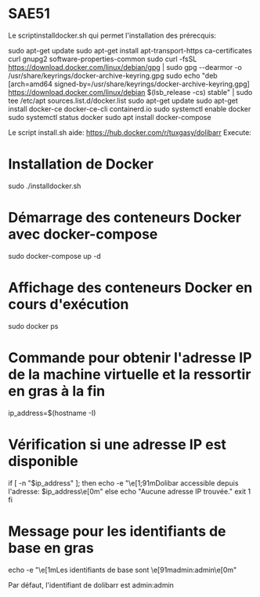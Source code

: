 # SAE51
Le scriptinstalldocker.sh qui permet l'installation des prérecquis:

sudo apt-get update
sudo apt-get install apt-transport-https ca-certificates curl gnupg2 software-properties-common
sudo curl -fsSL https://download.docker.com/linux/debian/gpg | sudo gpg --dearmor -o /usr/share/keyrings/docker-archive-keyring.gpg
sudo echo "deb [arch=amd64 signed-by=/usr/share/keyrings/docker-archive-keyring.gpg] https://download.docker.com/linux/debian $(lsb_release -cs) stable" | sudo tee /etc/apt sources.list.d/docker.list
sudo apt-get update
sudo apt-get install docker-ce docker-ce-cli containerd.io
sudo systemctl enable docker
sudo systemctl status docker
sudo apt install docker-compose


Le script install.sh
aide: https://hub.docker.com/r/tuxgasy/dolibarr
Execute:
# Installation de Docker
sudo ./installdocker.sh
# Démarrage des conteneurs Docker avec docker-compose
sudo docker-compose up -d
# Affichage des conteneurs Docker en cours d'exécution
sudo docker ps
# Commande pour obtenir l'adresse IP de la machine virtuelle et la ressortir en gras à la fin
ip_address=$(hostname -I)
# Vérification si une adresse IP est disponible
if [ -n "$ip_address" ]; then
    echo -e "\e[1;91mDolibar accessible depuis l'adresse: $ip_address\e[0m"
else
    echo "Aucune adresse IP trouvée."
    exit 1
fi
# Message pour les identifiants de base en gras
echo -e "\e[1mLes identifiants de base sont \e[91madmin:admin\e[0m"

Par défaut, l'identifiant de dolibarr est admin:admin


